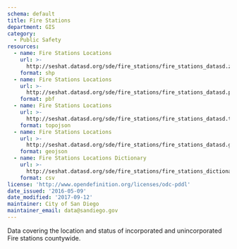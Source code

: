 ```yaml
---
schema: default
title: Fire Stations
department: GIS
category:
  - Public Safety
resources:
  - name: Fire Stations Locations
    url: >-
      http://seshat.datasd.org/sde/fire_stations/fire_stations_datasd.zip
    format: shp
  - name: Fire Stations Locations
    url: >-
      http://seshat.datasd.org/sde/fire_stations/fire_stations_datasd.pbf
    format: pbf
  - name: Fire Stations Locations
    url: >-
      http://seshat.datasd.org/sde/fire_stations/fire_stations_datasd.topojson
    format: topojson
  - name: Fire Stations Locations
    url: >-
      http://seshat.datasd.org/sde/fire_stations/fire_stations_datasd.geojson
    format: geojson
  - name: Fire Stations Locations Dictionary
    url: >-
      http://seshat.datasd.org/sde/fire_stations/fire_stations_dictionary_datasd.csv
    format: csv
license: 'http://www.opendefinition.org/licenses/odc-pddl'
date_issued: '2016-05-09'
date_modified: '2017-09-12'
maintainer: City of San Diego
maintainer_email: data@sandiego.gov
---
```

Data covering the location and status of incorporated and unincorporated
Fire stations countywide.
